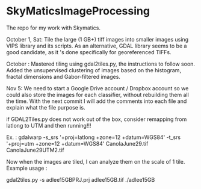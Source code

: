 # SkyMaticsImageProcessing
The repo for my work with Skymatics.

October 1, Sat: Tile the large (1 GB+) tiff images into smaller images using VIPS library and its scripts.
As an alternative, GDAL library seems to be a good candidate, as it 's done specifically for georeferenced TIFFs.

October : Mastered tiling using gdal2tiles.py, the instructions to follow soon.
Added the unsupervised clustering of images based on the histogram, fractal dimensions and Gabor-filtered images.

Nov 5:
We need to start a Google Drive account / Dropbox account so we could also store the images for each classifier, without rebuilding them all the time.
With the next commit I will add the comments into each file and explain what the file purpose is.


if GDAL2Tiles.py does not work out of the box, consider remapping from latlong to UTM and then running!!!

Ex. :
 gdalwarp -s_srs '+proj=latlong +zone=12 +datum=WGS84' -t_srs '+proj=utm +zone=12 +datum=WGS84' CanolaJune29.tif CanolaJune29UTM2.tif



Now when the images are tiled, I can analyze them on the scale of 1 tile.
Example usage :


gdal2tiles.py -s adlee15GBPRJ.prj adlee15GB.tif ./adlee15GB 

